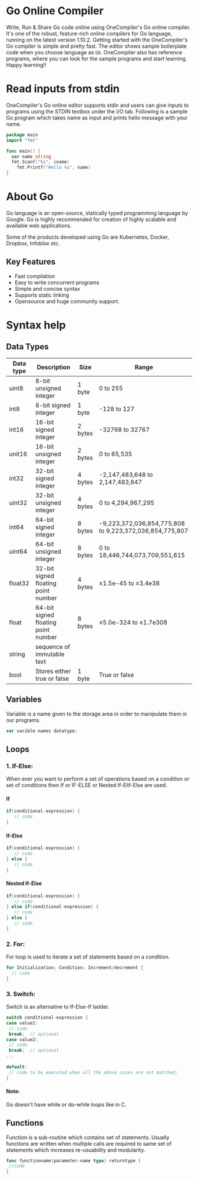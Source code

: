 # Go Online Compiler

Write, Run & Share Go code online using OneCompiler's Go online compiler. It's one of the robust, feature-rich online compilers for Go language, running on the latest version 1.10.2. Getting started with the OneCompiler's Go compiler is simple and pretty fast. The editor shows sample boilerplate code when you choose language as `GO`. OneCompiler also has reference programs, where you can look for the sample programs and start learning. Happy learning!!

# Read inputs from stdin
OneCompiler's Go online editor supports stdin and users can give inputs to programs using the STDIN textbox under the I/O tab. Following is a sample Go program which takes name as input and prints hello message with your name.

```go
package main
import "fmt"

func main() {
  var name string 
  fmt.Scanf("%s", &name) 
	fmt.Printf("Hello %s", name)
}
```

# About Go

Go language is an open-source, statically typed programming language by Google. Go is highly recommended for creation of highly scalable and available web applications.

Some of the products developed using Go are Kubernetes, Docker, Dropbox, Infoblox etc.

## Key Features
* Fast compilation
* Easy to write concurrent programs
* Simple and concise syntax
* Supports static linking
* Opensource and huge community support.

# Syntax help

## Data Types

| Data type | Description | Size|Range|
|-----|-----|-----|----|
|uint8|8-bit unsigned integer|1 byte|0 to 255|
|int8|8-bit signed integer|1 byte|-128 to 127|
|int16|16-bit signed integer|2 bytes|-32768 to 32767|
|unit16|16-bit unsigned integer|2 bytes|0 to 65,535|
|int32|32-bit signed integer|4 bytes|-2,147,483,648 to 2,147,483,647|
|uint32|32-bit unsigned integer|4 bytes|0 to 4,294,967,295|
|int64|64-bit signed integer|8 bytes|	-9,223,372,036,854,775,808 to 9,223,372,036,854,775,807|
|uint64|64-bit unsigned integer|8 bytes|0 to 18,446,744,073,709,551,615|
|float32|32-bit signed floating point number|4 bytes|±1.5e-45 to ±3.4e38|
|float|64-bit signed floating point number|8 bytes|	±5.0e-324 to ±1.7e308|
|string|sequence of immutable text|||
|bool|Stores either true or false|1 byte|True or false|

## Variables

Variable is a name given to the storage area in order to manipulate them in our programs.

```go 
var varible-names datatype;
```

## Loops

### 1. If-Else:

When ever you want to perform a set of operations based on a condition or set of conditions then If or IF-ELSE or Nested If-Elif-Else are used.

#### If
```go
if(conditional-expression) {
   // code
} 
```
#### If-Else
```go
if(conditional-expression) {
   // code
} else {
   // code
}
```
#### Nested If-Else

```go
if(conditional-expression) {
   // code
} else if(conditional-expression) {
   // code
} else {
   // code
}
```

### 2. For:

For loop is used to iterate a set of statements based on a condition.

```go
for Initialization; Condition; Increment/decrement {  
  // code  
} 
```
### 3. Switch:

Switch is an alternative to If-Else-If ladder.

```go
switch conditional-expression {    
case value1:    
 // code    
 break;  // optional  
case value2:    
 // code    
 break;  // optional  
...    
    
default:     
 // code to be executed when all the above cases are not matched;    
} 
```
#### Note:
Go doesn't have while or do-while loops like in C.

## Functions

Function is a sub-routine which contains set of statements. Usually functions are written when multiple calls are required to same set of statements which increases re-usuability and modularity.

```go
func functionname(parameter-name type) returntype {  
 //code
}
```

